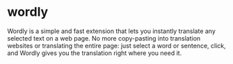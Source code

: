 # wordly

Wordly is a simple and fast extension that lets you instantly translate any selected text on a web page. No more copy-pasting into translation websites or translating the entire page: just select a word or sentence, click, and Wordly gives you the translation right where you need it.
